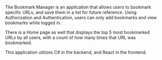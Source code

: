 The Bookmark Manager is an application that allows users to bookmark specific URLs, and save them in a list for future reference.
Using Authorization and Authentication, users can only add bookmarks and view bookmarks while logged in.

There is a Home page as well that displays the top 5 most bookmarked URLs by all users, with a count of how many times that URL was bookmarked.

This application utilizes C# in the backend, and React in the frontend.

